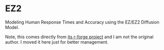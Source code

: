 # EZ2

Modeling Human Response Times and Accuracy using the EZ/EZ2 Diffusion Model.

Note, this comes directly from [its r-forge project](https://r-forge.r-project.org/R/?group_id=1784) and I am not the original author. I moved it here just for better management.

